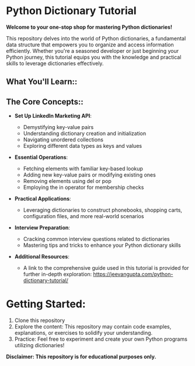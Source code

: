 # Python Dictionary Tutorial

**Welcome to your one-stop shop for mastering Python dictionaries!**

This repository delves into the world of Python dictionaries, a fundamental data structure that empowers you to organize and access information efficiently. Whether you're a seasoned developer or just beginning your Python journey, this tutorial equips you with the knowledge and practical skills to leverage dictionaries effectively.

## What You'll Learn::

  ## The Core Concepts::
  - **Set Up LinkedIn Marketing API**: 
    - Demystifying key-value pairs
    - Understanding dictionary creation and initialization
    - Navigating unordered collections
    - Exploring different data types as keys and values
  
  - **Essential Operations**:
    - Fetching elements with familiar key-based lookup
    - Adding new key-value pairs or modifying existing ones
    - Removing elements using del or pop
    - Employing the in operator for membership checks

  - **Practical Applications**:
    - Leveraging dictionaries to construct phonebooks, shopping carts, configuration files, and more real-world scenarios

  - **Interview Preparation**:
    - Cracking common interview questions related to dictionaries
    - Mastering tips and tricks to enhance your Python dictionary skills

  - **Additional Resources**:
    - A link to the comprehensive guide used in this tutorial is provided for further in-depth exploration: https://jeevangupta.com/python-dictionary-tutorial/

# Getting Started:

  1. Clone this repository
  2. Explore the content: This repository may contain code examples, explanations, or exercises to solidify your understanding.
  3. Practice: Feel free to experiment and create your own Python programs utilizing dictionaries!



**Disclaimer: This repository is for educational purposes only.**

